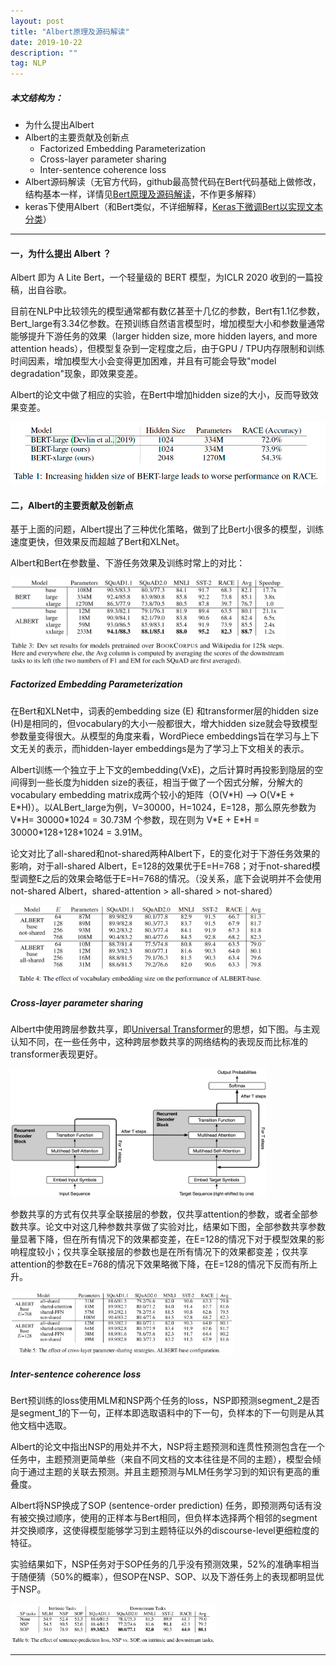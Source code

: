 ```yaml
---
layout: post
title: "Albert原理及源码解读"
date: 2019-10-22
description: ""
tag: NLP
---
```


##### 本文结构为：

- 为什么提出Albert
- Albert的主要贡献及创新点
  - Factorized Embedding Parameterization
  - Cross-layer parameter sharing
  - Inter-sentence coherence loss
- Albert源码解读（无官方代码，github最高赞代码在Bert代码基础上做修改，结构基本一样，详情见[Bert原理及源码解读](https://baijingting.github.io/2019/10/Bert原理及源码解读/)，不作更多解释）
- keras下使用Albert（和Bert类似，不详细解释，[Keras下微调Bert以实现文本分类](https://baijingting.github.io/2019/10/Keras下微调Bert以实现文本分类/)）

------

#### 一，为什么提出 Albert ？

Albert 即为 A Lite Bert，一个轻量级的 BERT 模型，为ICLR 2020 收到的一篇投稿，出自谷歌。

目前在NLP中比较领先的模型通常都有数亿甚至十几亿的参数，Bert有1.1亿参数，Bert_large有3.34亿参数。在预训练自然语言模型时，增加模型大小和参数量通常能够提升下游任务的效果（larger hidden size, more hidden layers, and more attention heads），但模型复杂到一定程度之后，由于GPU / TPU内存限制和训练时间因素，增加模型大小会变得更加困难，并且有可能会导致"model degradation"现象，即效果变差。

Albert的论文中做了相应的实验，在Bert中增加hidden size的大小，反而导致效果变差。

<img src="https://github.com/BaiJingting/baijingting.github.io/blob/master/images/posts/image-20191022213423107.png?raw=true" alt="image-20191022213423107" style="zoom:68%;" />



#### 二，Albert的主要贡献及创新点

基于上面的问题，Albert提出了三种优化策略，做到了比Bert小很多的模型，训练速度更快，但效果反而超越了Bert和XLNet。

Albert和Bert在参数量、下游任务效果及训练时常上的对比：

<img src="https://github.com/BaiJingting/baijingting.github.io/blob/master/images/posts/image-20191023004757335.png?raw=true" alt="image-20191023004757335" style="zoom:43%;" />



##### **Factorized Embedding Parameterization**

在Bert和XLNet中，词表的embedding size (E) 和transformer层的hidden size (H)是相同的，但vocabulary的大小一般都很大，增大hidden size就会导致模型参数量变得很大。从模型的角度来看，WordPiece embeddings旨在学习与上下文无关的表示，而hidden-layer embeddings是为了学习上下文相关的表示。

Albert训练一个独立于上下文的embedding(VxE)，之后计算时再投影到隐层的空间得到一些长度为hidden size的表征，相当于做了一个因式分解，分解大的vocabulary embedding matrix成两个较小的矩阵（O(V\*H) --> O(V\*E + E\*H)）。以ALBert_large为例，V=30000，H=1024，E=128，那么原先参数为 V\*H= 30000\*1024 = 30.73M 个参数，现在则为 V\*E + E\*H = 30000\*128+128\*1024 = 3.91M。

论文对比了all-shared和not-shared两种Albert下，E的变化对于下游任务效果的影响，对于all-shared Albert，E=128的效果优于E=H=768；对于not-shared模型调整E之后的效果会略低于E=H=768的情况。（没关系，底下会说明并不会使用not-shared Albert，shared-attention > all-shared > not-shared）

<img src="https://github.com/BaiJingting/baijingting.github.io/blob/master/images/posts/image-20191023003947748.png?raw=true" alt="image-20191023003947748" style="zoom:40%;" />



##### **Cross-layer parameter sharing**

Albert中使用跨层参数共享，即[Universal Transformer](https://zhuanlan.zhihu.com/p/44655133)的思想，如下图。与主观认知不同，在一些任务中，这种跨层参数共享的网络结构的表现反而比标准的transformer表现更好。

<img src="https://github.com/BaiJingting/baijingting.github.io/blob/master/images/posts/image-20191023012348708.png?raw=true" alt="image-20191023012348708" style="zoom:40%;" />

参数共享的方式有仅共享全联接层的参数，仅共享attention的参数，或者全部参数共享。论文中对这几种参数共享做了实验对比，结果如下图，全部参数共享参数量显著下降，但在所有情况下的效果都变差，在E=128的情况下对于模型效果的影响程度较小；仅共享全联接层的参数也是在所有情况下的效果都变差；仅共享attention的参数在E=768的情况下效果略微下降，在E=128的情况下反而有所上升。

<img src="https://github.com/BaiJingting/baijingting.github.io/blob/master/images/posts/image-20191022234924050.png?raw=true" alt="image-20191022234924050" style="zoom:35%;" />



##### **Inter-sentence coherence loss**

Bert预训练的loss使用MLM和NSP两个任务的loss，NSP即预测segment_2是否是segment_1的下一句，正样本即选取语料中的下一句，负样本的下一句则是从其他文档中选取。

Albert的论文中指出NSP的用处并不大，NSP将主题预测和连贯性预测包含在一个任务中，主题预测更简单些（来自不同文档的文本往往是不同的主题），模型会倾向于通过主题的关联去预测。并且主题预测与MLM任务学习到的知识有更高的重叠度。

Albert将NSP换成了SOP (sentence-order prediction) 任务，即预测两句话有没有被交换过顺序，使用的正样本与Bert相同，但负样本选择两个相邻的segment并交换顺序，这使得模型能够学习到主题特征以外的discourse-level更细粒度的特征。

实验结果如下，NSP任务对于SOP任务的几乎没有预测效果，52%的准确率相当于随便猜（50%的概率），但SOP在NSP、SOP、以及下游任务上的表现都明显优于NSP。

<img src="https://github.com/BaiJingting/baijingting.github.io/blob/master/images/posts/image-20191023003634611.png?raw=true" alt="image-20191023003634611" style="zoom:32%;" />



------



